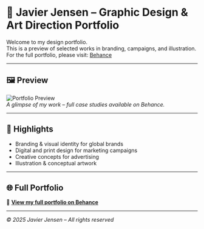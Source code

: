 # 🎨 Javier Jensen – Graphic Design & Art Direction Portfolio

Welcome to my design portfolio.  
This is a preview of selected works in branding, campaigns, and illustration.  
For the full portfolio, please visit: [Behance](https://behance.net/javierjensen)

---

## 🖼 Preview

![Portfolio Preview](images/preview.jpg)  
*A glimpse of my work – full case studies available on Behance.*

---

## 📌 Highlights

- Branding & visual identity for global brands
- Digital and print design for marketing campaigns
- Creative concepts for advertising
- Illustration & conceptual artwork

---

## 🌐 Full Portfolio

📎 **[View my full portfolio on Behance](https://behance.net/javierjensen)**

---

*© 2025 Javier Jensen – All rights reserved*
